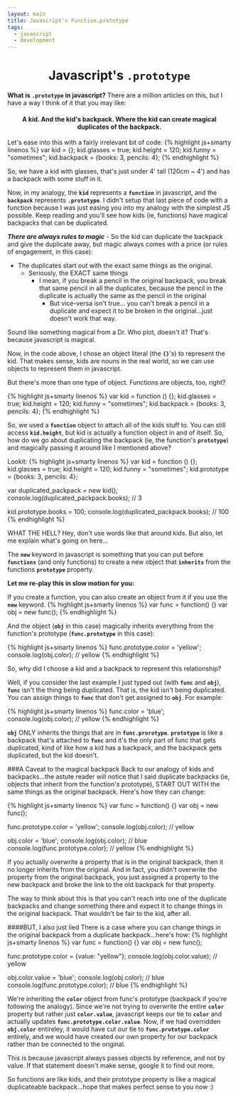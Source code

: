 ```yaml
---
layout: main
title: Javascript's Function.prototype
tags:
  - javascript
  - development
---
```

# <center>Javascript's `.prototype`</center>
__What is `.prototype` in javascript?__ There are a million articles on this, but I have a way I think of it that you may like:
#### <center>A kid.  And the kid's backpack.  Where the kid can create magical duplicates of the backpack.</center>
Let's ease into this with a fairly irrelevant bit of code:
{% highlight js+smarty linenos %}
var kid = {};
kid.glasses = true;
kid.height = 120;
kid.funny = "sometimes";
kid.backpack = {books: 3, pencils: 4};
{% endhighlight %}

So, we have a kid with glasses, that's just under 4' tall (120cm ~ 4') and has a backpack with some stuff in it.

Now, in my analogy, the **`kid`** represents a **`function`** in javascript, and the **`backpack`** represents **`.prototype`**. I didn't setup that last piece of code with a function because I was just easing you into my analogy with the simplest JS possible.  Keep reading and you'll see how kids (ie, functions) have magical backpacks that can be duplicated.

***There are always rules to magic*** - So the kid can duplicate the backpack and give the duplicate away, but magic always comes with a price (or rules of engagement, in this case):

* The duplicates start out with the exact same things as the original.
  * Seriously, the EXACT same things
    * I mean, if you break a pencil in the original backpack, you break that same pencil in all the duplicates, because the pencil in the duplicate is actually the same as the pencil in the original
      * But vice-versa isn't true... you can't break a pencil in a duplicate and expect it to be broken in the original...just doesn't work that way.

Sound like something magical from a Dr. Who plot, doesn't it?  That's because javascript is magical.

Now, in the code above, I chose an object literal (the **`{}`**'s) to represent the kid.  That makes sense, kids are nouns in the real world, so we can use objects to represent them in javascript.

But there's more than one type of object.  Functions are objects, too, right?

{% highlight js+smarty linenos %}
var kid = function () {};
kid.glasses = true;
kid.height = 120;
kid.funny = "sometimes";
kid.backpack = {books: 3, pencils: 4};
{% endhighlight %}

So, we used a **`function`** object to attach all of the kids stuff to.  You can still access **`kid.height`**, but kid is actually a function object in and of itself.  So, how do we go about duplicating the backpack (ie, the function's **`prototype`**) and magically passing it around like I mentioned above?

Lookit:
{% highlight js+smarty linenos %}
var kid = function () {};
kid.glasses = true;
kid.height = 120;
kid.funny = "sometimes";
kid.prototype = {books: 3, pencils: 4};

var duplicated_packpack = new kid();
console.log(duplicated_packpack.books); // 3

kid.prototype.books = 100;
console.log(duplicated_packpack.books); // 100
{% endhighlight %}

WHAT THE HELL?  Hey, don't use words like that around kids.  But also, let me explain what's going on here...

The **`new`** keyword in javascript is something that you can put before **`functions`** (and only functions) to create a new object that **`inherits`** from the functions **`prototype`** property.

**Let me re-play this in slow motion for you:**

If you create a function, you can also create an object from it if you use the **`new`** keyword.
{% highlight js+smarty linenos %}
var func = function() {}
var obj = new func();
{% endhighlight %}

And the object (**`obj`** in this case) magically inherits everything from the function's prototype (**`func.prototype`** in this case):

{% highlight js+smarty linenos %}
func.prototype.color = 'yellow';
console.log(obj.color); // yellow
{% endhighlight %}

So, why did I choose a kid and a backpack to represent this relationship?

Well, if you consider the last example I just typed out (with **`func`** and **`obj`**), **`func`** isn't the thing being duplicated.  That is, the kid isn't being duplicated.  You can assign things to **`func`** that don't get assigned to **`obj`**.  For example: 

{% highlight js+smarty linenos %}
func.color = 'blue';
console.log(obj.color); // yellow
{% endhighlight %}

**`obj`** ONLY inherits the things that are in **`func.prorotype`**.  **`prototype`** is like a backpack that's attached to **`func`** and it's the only part of func that gets duplicated, kind of like how a kid has a backpack, and the backpack gets duplicated, but the kid doesn't.

###A Caveat to the magical backpack
Back to our analogy of kids and backpacks...the astute reader will notice that I said duplicate backpacks (ie, objects that inherit from the function's prototype), START OUT WITH the same things as the original backpack.  Here's how they can change:

{% highlight js+smarty linenos %}
var func = function() {}
var obj = new func();

func.prototype.color = 'yellow';
console.log(obj.color); // yellow

obj.color = 'blue';
console.log(obj.color); // blue
console.log(func.prototype.color); // yellow
{% endhighlight %}

If you actually overwrite a property that is in the original backpack, then it no longer inherits from the original.  And in fact, you didn't overwrite the property from the original backpack, you just assigned a property to the new backpack and broke the link to the old backpack for that property.

The way to think about this is that you can't reach into one of the duplicate backpacks and change something there and expect it to change things in the original backpack.  That wouldn't be fair to the kid, after all.  

####BUT, I also just lied
There is a case where you can change things in the original backpack from a duplicate backpack...here's how:
{% highlight js+smarty linenos %}
var func = function() {}
var obj = new func();

func.prototype.color = {value: "yellow"};
console.log(obj.color.value); // yellow

obj.color.value = 'blue';
console.log(obj.color); // blue
console.log(func.prototype.color); // blue
{% endhighlight %}

We're inheriting the **`color`** object from func's prototype (backpack if you're following the analogy).  Since we're not trying to overwrite the entire **`color`** property but rather just **`color.value`**, javascript keeps our tie to **`color`** and actually updates **`func.prototype.color.value`**.  Now, if we had overridden **`obj.color`** entireley, it would have cut our tie to **`func.prototype.color`** entirely, and we would have created our own property for our backpack rather than be connected to the original.

This is because javascript always passes objects by reference, and not by value.  If that statement doesn't make sense, google it to find out more.

So functions are like kids, and their prototype property is like a magical duplicateable backpack...hope that makes perfect sense to you now :)


